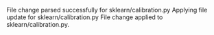 File change parsed successfully for sklearn/calibration.py
Applying file update for sklearn/calibration.py
File change applied to sklearn/calibration.py.
